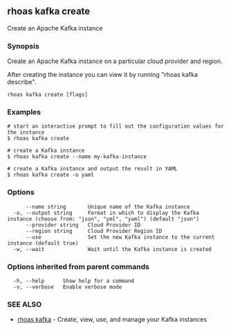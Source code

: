 ## rhoas kafka create

Create an Apache Kafka instance

### Synopsis

Create an Apache Kafka instance on a particular cloud provider and region.

After creating the instance you can view it by running "rhoas kafka describe".


```
rhoas kafka create [flags]
```

### Examples

```
# start an interactive prompt to fill out the configuration values for the instance
$ rhoas kafka create

# create a Kafka instance
$ rhoas kafka create --name my-kafka-instance

# create a Kafka instance and output the result in YAML
$ rhoas kafka create -o yaml

```

### Options

```
      --name string       Unique name of the Kafka instance
  -o, --output string     Format in which to display the Kafka instance (choose from: "json", "yml", "yaml") (default "json")
      --provider string   Cloud Provider ID
      --region string     Cloud Provider Region ID
      --use               Set the new Kafka instance to the current instance (default true)
  -w, --wait              Wait until the Kafka instance is created
```

### Options inherited from parent commands

```
  -h, --help      Show help for a command
  -v, --verbose   Enable verbose mode
```

### SEE ALSO

* [rhoas kafka](rhoas_kafka.md)	 - Create, view, use, and manage your Kafka instances

